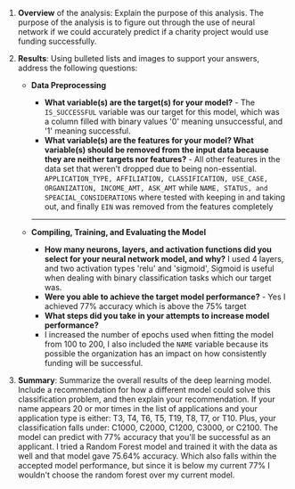 ﻿

1.  **Overview**  of the analysis: Explain the purpose of this analysis. The purpose of the analysis is to figure out through the use of neural network if we could accurately predict if a charity project would use funding successfully. 
    
2.  **Results**: Using bulleted lists and images to support your answers, address the following questions:
    
    -   **Data Preprocessing** 
        -   **What variable(s) are the target(s) for your model?** - The `IS_SUCCESSFUL` variable was our target for this model, which was a column filled with binary values '0' meaning unsuccessful, and '1' meaning successful.
        -   **What variable(s) are the features for your model? What variable(s) should be removed from the input data because they are neither targets nor features?** - All other features in the data set that weren't dropped due to being non-essential. `APPLICATION_TYPE, AFFILIATION, CLASSIFICATION, USE_CASE, ORGANIZATION, INCOME_AMT, ASK_AMT` while 	`NAME, STATUS, and SPEACIAL_CONSIDERATIONS` where tested with keeping in and taking out, and finally `EIN` was removed from the features completely
           ****
    -   **Compiling, Training, and Evaluating the Model**
        
        -   **How many neurons, layers, and activation functions did you select for your neural network model, and why?** I used 4 layers, and two activation types 'relu' and 'sigmoid', Sigmoid is useful when dealing with binary classification tasks which our target was.
        -   **Were you able to achieve the target model performance?** - Yes I achieved 77% accuracy which is above the 75% target
        -   **What steps did you take in your attempts to increase model performance?**
        - I increased the number of epochs used when fitting the model from 100 to 200, I also included the `NAME` variable because its possible the organization has an impact on how consistently funding will be successful.  
3.  **Summary**: Summarize the overall results of the deep learning model. Include a recommendation for how a different model could solve this classification problem, and then explain your recommendation.
If your name appears 20 or mor times in the list of applications and your application type is either: T3, T4, T6, T5, T19, T8, T7, or T10. Plus, your classification falls under: C1000, C2000, C1200, C3000, or C2100. The model can predict with 77% accuracy that you'll be successful as an applicant. I tried a Random Forest model and trained it with the data as well and that model gave 75.64% accuracy. Which also falls within the accepted model performance, but since it is below my current 77% I wouldn't choose the random forest over my current model. 
